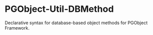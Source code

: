 PGObject-Util-DBMethod
======================

Declarative syntax for database-based object methods for PGObject Framework.
